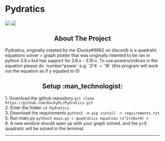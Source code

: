 # Pydratics

<span>
  <img src="https://img.shields.io/github/v/release/duckypl/pydirbuster?label=release&style=flat-square" align="center">
  <img src="https://img.shields.io/pypi/pyversions/django?style=flat-square" align="center">
</span>

<h2 align="center">About The Project</h2>

<p align="left">
	Pydratics, originally created by me (Ducky#9982 on discord) is a quadratic equations solver + graph plotter that was originally intented to be ran in python 3.8.x but has support for 3.6.x - 3.10.x. To use powers/indices in the equation please do `number^power` e.g. `2^4` = `16` (this program will work out the equation as if y equaled to 0)
</p>

<h2 align="center">Setup :man_technologist:</h2>
<p align="left">
	1. Download the github repository <code>git clone https://github.com/DuckyPL/Pydratics.git</code><br>
	2. Enter the folder <code>cd Pydratics</code><br>
	3. Download the requirements <code>python3 -m pip install -r requirements.txt</code><br>
	5. Run main.py <code>python3 main.py < quadratics equation (x^2+10x+9) ></code><br>
	6. A new window should open up with your graph solved, and the y=0 quadratic will be solved in the terminal.<br>
</p>

---

